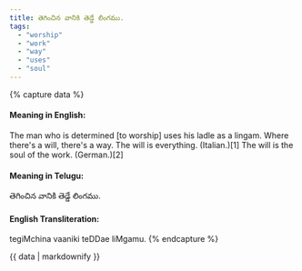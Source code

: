 ```yaml
---
title: తెగించిన వానికి తెడ్డే లింగము.
tags:
  - "worship"
  - "work"
  - "way"
  - "uses"
  - "soul"
---
```


{% capture data %}
#### Meaning in English:
The man who is determined [to worship] uses his ladle as a lingam.
Where there's a will, there's a way.
The will is everything. (Italian.)[1]
The will is the soul of the work. (German.)[2]

#### Meaning in Telugu:
తెగించిన వానికి తెడ్డే లింగము.

#### English Transliteration:
tegiMchina vaaniki teDDae liMgamu.
{% endcapture %}

{{ data | markdownify }}

